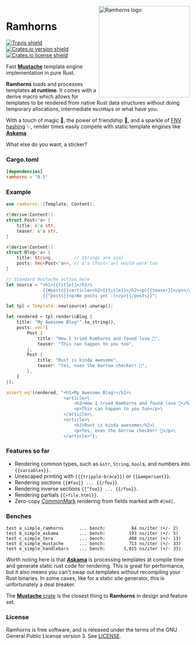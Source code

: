 <img src="https://raw.githubusercontent.com/maciejhirsz/ramhorns/master/ramhorns.svg?sanitize=true" alt="Ramhorns logo" width="250" align="right">

# Ramhorns

[![Travis shield](https://travis-ci.org/maciejhirsz/ramhorns.svg)](https://travis-ci.org/maciejhirsz/ramhorns)
[![Crates.io version shield](https://img.shields.io/crates/v/ramhorns.svg)](https://crates.io/crates/ramhorns)
[![Crates.io license shield](https://img.shields.io/crates/l/ramhorns.svg)](https://crates.io/crates/ramhorns)

Fast [**Mustache**](https://mustache.github.io/) template engine implementation
in pure Rust.

**Ramhorns** loads and processes templates **at runtime**. It comes with a derive macro
which allows for templates to be rendered from native Rust data structures without doing
temporary allocations, intermediate `HashMap`s or what have you.

With a touch of magic 🎩, the power of friendship 🥂, and a sparkle of
[FNV hashing](https://en.wikipedia.org/wiki/Fowler%E2%80%93Noll%E2%80%93Vo_hash_function)
✨, render times easily compete with static template engines like
[**Askama**](https://github.com/djc/askama).

What else do you want, a sticker?

### Cargo.toml

```toml
[dependencies]
ramhorns = "0.5"
```

### Example

```rust
use ramhorns::{Template, Content};

#[derive(Content)]
struct Post<'a> {
    title: &'a str,
    teaser: &'a str,
}

#[derive(Content)]
struct Blog<'a> {
    title: String,        // Strings are cool
    posts: Vec<Post<'a>>, // &'a [Post<'a>] would work too
}

// Standard Mustache action here
let source = "<h1>{{title}}</h1>\
              {{#posts}}<article><h2>{{title}}</h2><p>{{teaser}}</p></article>{{/posts}}\
              {{^posts}}<p>No posts yet :(</p>{{/posts}}";

let tpl = Template::new(source).unwrap();

let rendered = tpl.render(&Blog {
    title: "My Awesome Blog!".to_string(),
    posts: vec![
        Post {
            title: "How I tried Ramhorns and found love 💖",
            teaser: "This can happen to you too",
        },
        Post {
            title: "Rust is kinda awesome",
            teaser: "Yes, even the borrow checker! 🦀",
        },
    ]
});

assert_eq!(rendered, "<h1>My Awesome Blog!</h1>\
                      <article>\
                          <h2>How I tried Ramhorns and found love 💖</h2>\
                          <p>This can happen to you too</p>\
                      </article>\
                      <article>\
                          <h2>Rust is kinda awesome</h2>\
                          <p>Yes, even the borrow checker! 🦀</p>\
                      </article>");
```

### Features so far

+ Rendering common types, such as `&str`, `String`, `bool`s, and numbers into `{{variables}}`.
+ Unescaped printing with `{{{tripple-brace}}}` or `{{&ampersant}}`.
+ Rendering sections `{{#foo}} ... {{/foo}}`.
+ Rendering inverse sections `{{^foo}} ... {{/foo}}`.
+ Rendering partials `{{>file.html}}`.
+ Zero-copy [CommonMark](https://commonmark.org/) rendering from fields marked with `#[md]`.

### Benches

```
test a_simple_ramhorns      ... bench:          84 ns/iter (+/- 2)
test b_simple_askama        ... bench:         193 ns/iter (+/- 5)
test c_simple_tera          ... bench:         448 ns/iter (+/- 13)
test d_simple_mustache      ... bench:         713 ns/iter (+/- 33)
test e_simple_handlebars    ... bench:       1,015 ns/iter (+/- 33)
```

Worth noting here is that [**Askama**](https://github.com/djc/askama) is processing
templates at compile time and generate static rust code for rendering. This is great
for performance, but it also means you can't swap out templates without recompiling
your Rust binaries. In some cases, like for a static site generator, this is
unfortunately a deal breaker.

The [**Mustache** crate](https://github.com/nickel-org/rust-mustache) is the closest
thing to **Ramhorns** in design and feature set.

### License

Ramhorns is free software, and is released under the terms of the GNU General Public
License version 3. See [LICENSE](LICENSE).
